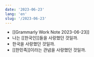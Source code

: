 ```yaml
---
date: '2023-06-23'
lang: 'en'
slug: '/2023-06-23'
---
```


- [[Grammarly Work Note 2023-06-23]]
- 나는 [[한국인]]들을 사랑했던 것일까.
- 한국을 사랑했던 것일까.
- [[한민족]]이라는 관념을 사랑했던 것일까.
